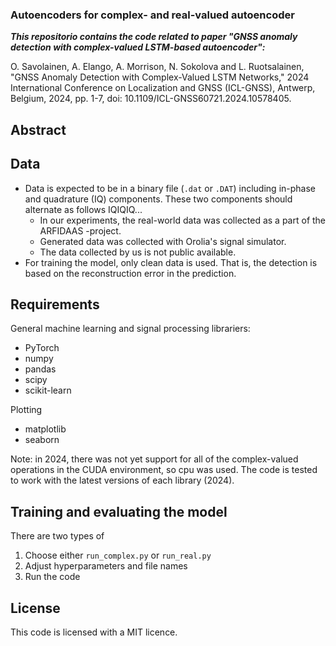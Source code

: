 ### Autoencoders for complex- and real-valued autoencoder

***This repositorio contains the code related to paper "GNSS anomaly detection with complex-valued LSTM-based autoencoder":***

O. Savolainen, A. Elango, A. Morrison, N. Sokolova and L. Ruotsalainen, "GNSS Anomaly Detection with Complex-Valued LSTM Networks," 2024 International Conference on Localization and GNSS (ICL-GNSS), Antwerp, Belgium, 2024, pp. 1-7, doi: 10.1109/ICL-GNSS60721.2024.10578405.

## Abstract

## Data
- Data is expected to be in a binary file (`.dat` or `.DAT`) including in-phase and quadrature (IQ) components. These two components should alternate as follows IQIQIQ...
    - In our experiments, the real-world data was collected as a part of the ARFIDAAS -project.
    - Generated data was collected with Orolia's signal simulator.
    - The data collected by us is not public available.
- For training the model, only clean data is used. That is, the detection is based on the reconstruction error in the prediction.

## Requirements
General machine learning and signal processing librariers:
- PyTorch
- numpy
- pandas
- scipy
- scikit-learn

Plotting
- matplotlib
- seaborn

Note: in 2024, there was not yet support for all of the complex-valued operations in the CUDA environment, so cpu was used.
The code is tested to work with the latest versions of each library (2024).

## Training and evaluating the model
There are two types of 
1. Choose either ```run_complex.py``` or ```run_real.py```
2. Adjust hyperparameters and file names
3. Run the code

## License
This code is licensed with a MIT licence.
